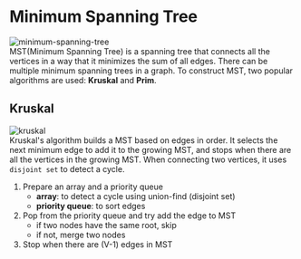 # Minimum Spanning Tree
![minimum-spanning-tree](https://upload.wikimedia.org/wikipedia/commons/thumb/d/d2/Minimum_spanning_tree.svg/1200px-Minimum_spanning_tree.svg.png)  
 MST(Minimum Spanning Tree) is a spanning tree that connects all the vertices in a way that it minimizes the sum of all edges. There can be multiple minimum spanning trees in a graph. To construct MST, two popular algorithms are used: **Kruskal** and **Prim**.

## Kruskal
![kruskal](https://www.dotnetlovers.com/Images/KruskalsAlgorithmforMinimumSpanningTreeMST110201931155AM.png)  
 Kruskal's algorithm builds a MST based on edges in order. It selects the next minimum edge to add it to the growing MST, and stops when there are all the vertices in the growing MST. When connecting two vertices, it uses `disjoint set` to detect a cycle. 

1. Prepare an array and a priority queue
    - **array**: to detect a cycle using union-find (disjoint set)
    - **priority queue**: to sort edges
2. Pop from the priority queue and try add the edge to MST
    - if two nodes have the same root, skip
    - if not, merge two nodes 
3. Stop when there are (V-1) edges in MST

